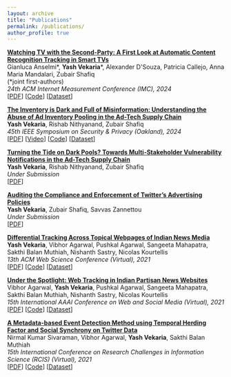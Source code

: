 ```yaml
---
layout: archive
title: "Publications"
permalink: /publications/
author_profile: true
---
```


**[Watching TV with the Second-Party: A First Look at Automatic Content Recognition Tracking in Smart TVs](https://arxiv.org/abs/2409.06203)**  
Gianluca Anselmi*, **Yash Vekaria***, Alexander D'Souza, Patricia Callejo, Anna Maria Mandalari, Zubair Shafiq \
(*joint first-authors)<br>
_24th ACM Internet Measurement Conference (IMC), 2024_ <br>
[[PDF](http://yash-vekaria.github.io/files/imc24-smart-tv-acr-tracking.pdf)] [[Code](https://github.com/SafeNetIoT/ACR)] [[Dataset](https://drive.google.com/drive/folders/1cqK2IJ6h-t92XyKy93zZ2NT2NxrXS_Nz?usp=share_link)]

**[The Inventory is Dark and Full of Misinformation: Understanding the Abuse of Ad Inventory Pooling in the Ad-Tech Supply Chain](https://doi.org/10.48550/arXiv.2210.06654)**  
**Yash Vekaria**, Rishab Nithyanand, Zubair Shafiq <br>
_45th IEEE Symposium on Security & Privacy (Oakland), 2024_ <br>
[[PDF](http://yash-vekaria.github.io/files/oakland24_dark_pooling.pdf)] [[Video](https://www.youtube.com/watch?v=_yIlCzKRT4E)] [[Code](https://github.com/Yash-Vekaria/Ad-Inventory-Fraud-Measurement)] [[Dataset](https://osf.io/hxfkw/?view_only=bda006ebbd7d4ec2be869cbb198c6bd5)]

**[Turning the Tide on Dark Pools? Towards Multi-Stakeholder Vulnerability Notifications in the Ad-Tech Supply Chain](https://arxiv.org/abs/2406.06958)**  
**Yash Vekaria**, Rishab Nithyanand, Zubair Shafiq <br>
_Under Submission_ <br>
[[PDF](http://yash-vekaria.github.io/files/arxiv_notification_study.pdf)]

**[Auditing the Compliance and Enforcement of Twitter’s Advertising Policies](https://www.researchgate.net/publication/374233248_Auditing_the_Compliance_and_Enforcement_of_Twitter's_Advertising_Policies)**  
**Yash Vekaria**, Zubair Shafiq, Savvas Zannettou <br>
_Under Submission_ <br>
[[PDF](https://arxiv.org/pdf/2309.12591.pdf)]

**[Differential Tracking Across Topical Webpages of Indian News Media](https://dl.acm.org/doi/abs/10.1145/3447535.3462497)**  
**Yash Vekaria**, Vibhor Agarwal, Pushkal Agarwal, Sangeeta Mahapatra, Sakthi Balan Muthiah, Nishanth Sastry, Nicolas Kourtellis <br>
_13th ACM Web Science Conference (Virtual), 2021_ <br>
[[PDF](http://yash-vekaria.github.io/files/websci21_diff_tracking.pdf)] [[Code](https://github.com/Yash-Vekaria/Topical-Tracking-Indian-News-Websites)] [[Dataset](https://nms.kcl.ac.uk/netsys/datasets/india-topic/)]

**[Under the Spotlight: Web Tracking in Indian Partisan News Websites](https://ojs.aaai.org/index.php/ICWSM/article/view/18038)**  
Vibhor Agarwal, **Yash Vekaria**, Pushkal Agarwal, Sangeeta Mahapatra, Sakthi Balan Muthiah, Nishanth Sastry, Nicolas Kourtellis <br>
_15th International AAAI Conference on Web and Social Media (Virtual), 2021_ <br>
[[PDF](http://yash-vekaria.github.io/files/icwsm21_under_spotlight.pdf)] [[Code](https://github.com/Yash-Vekaria/Web-Tracking-in-Indian-Partisan-News-Websites)] [[Dataset](https://nms.kcl.ac.uk/netsys/datasets/india-tracking/)]

**[A Metadata-based Event Detection Method using Temporal Herding Factor and Social Synchrony on Twitter Data](https://link.springer.com/chapter/10.1007%2F978-3-030-75018-3_47)**  
Nirmal Kumar Sivaraman, Vibhor Agarwal, **Yash Vekaria**, Sakthi Balan Muthiah  
_15th International Conference on Research Challenges in Information Science (RCIS) (Virtual), 2021_  
[[PDF](http://yash-vekaria.github.io/files/rcis21_event_detection.pdf)] [[Code](https://drive.google.com/drive/u/1/folders/1tT83zTuaOXCbRB25ecCU25f9yIR8xEGu)] [[Dataset](https://drive.google.com/drive/u/1/folders/1UUIx3odj0HH6EHVzgQgyvlq-ZLuArYRM)]
